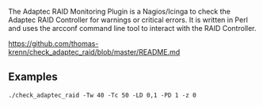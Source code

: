 The Adaptec RAID Monitoring Plugin is a Nagios/Icinga to check the Adaptec RAID Controller for warnings or critical errors.
It is written in Perl and uses the arcconf command line tool to interact with the RAID Controller.

https://github.com/thomas-krenn/check_adaptec_raid/blob/master/README.md

## Examples

```
./check_adaptec_raid -Tw 40 -Tc 50 -LD 0,1 -PD 1 -z 0
```

